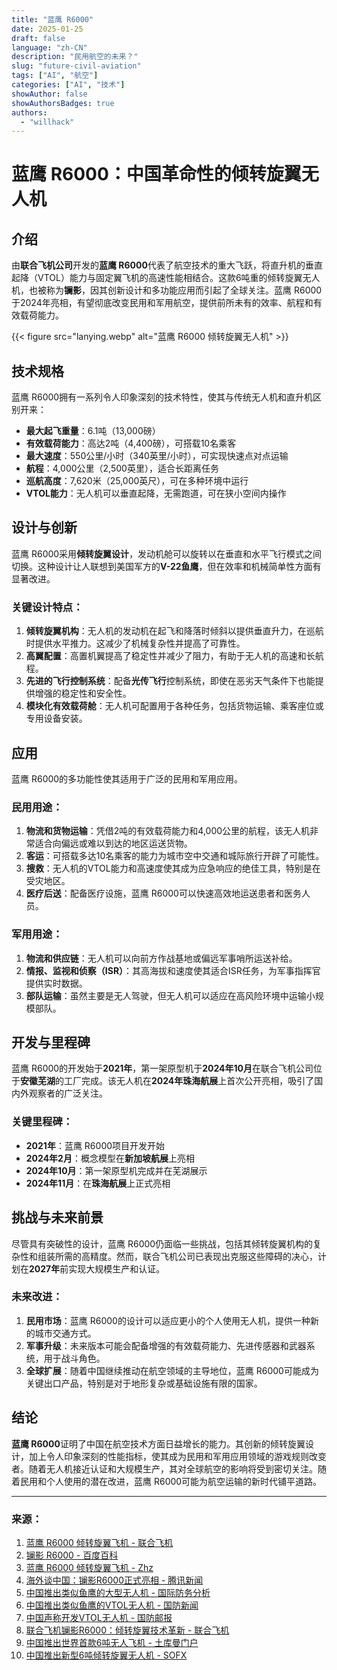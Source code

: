 ```yaml
---
title: "蓝鹰 R6000"
date: 2025-01-25
draft: false
language: "zh-CN"
description: "民用航空的未来？"
slug: "future-civil-aviation"
tags: ["AI", "航空"]
categories: ["AI", "技术"]
showAuthor: false
showAuthorsBadges: true
authors:
  - "willhack"
---
```

# 蓝鹰 R6000：中国革命性的倾转旋翼无人机

## 介绍
由**联合飞机公司**开发的**蓝鹰 R6000**代表了航空技术的重大飞跃，将直升机的垂直起降（VTOL）能力与固定翼飞机的高速性能相结合。这款6吨重的倾转旋翼无人机，也被称为**镧影**，因其创新设计和多功能应用而引起了全球关注。蓝鹰 R6000于2024年亮相，有望彻底改变民用和军用航空，提供前所未有的效率、航程和有效载荷能力。

{{< figure src="lanying.webp" alt="蓝鹰 R6000 倾转旋翼无人机" >}}

## 技术规格
蓝鹰 R6000拥有一系列令人印象深刻的技术特性，使其与传统无人机和直升机区别开来：

- **最大起飞重量**：6.1吨（13,000磅）
- **有效载荷能力**：高达2吨（4,400磅），可搭载10名乘客
- **最大速度**：550公里/小时（340英里/小时），可实现快速点对点运输
- **航程**：4,000公里（2,500英里），适合长距离任务
- **巡航高度**：7,620米（25,000英尺），可在多种环境中运行
- **VTOL能力**：无人机可以垂直起降，无需跑道，可在狭小空间内操作

## 设计与创新
蓝鹰 R6000采用**倾转旋翼设计**，发动机舱可以旋转以在垂直和水平飞行模式之间切换。这种设计让人联想到美国军方的**V-22鱼鹰**，但在效率和机械简单性方面有显著改进。

### 关键设计特点：
1. **倾转旋翼机构**：无人机的发动机在起飞和降落时倾斜以提供垂直升力，在巡航时提供水平推力。这减少了机械复杂性并提高了可靠性。
2. **高翼配置**：高置机翼提高了稳定性并减少了阻力，有助于无人机的高速和长航程。
3. **先进的飞行控制系统**：配备**光传飞行**控制系统，即使在恶劣天气条件下也能提供增强的稳定性和安全性。
4. **模块化有效载荷舱**：无人机可配置用于各种任务，包括货物运输、乘客座位或专用设备安装。

## 应用
蓝鹰 R6000的多功能性使其适用于广泛的民用和军用应用。

### 民用用途：
1. **物流和货物运输**：凭借2吨的有效载荷能力和4,000公里的航程，该无人机非常适合向偏远或难以到达的地区运送货物。
2. **客运**：可搭载多达10名乘客的能力为城市空中交通和城际旅行开辟了可能性。
3. **搜救**：无人机的VTOL能力和高速度使其成为应急响应的绝佳工具，特别是在受灾地区。
4. **医疗后送**：配备医疗设施，蓝鹰 R6000可以快速高效地运送患者和医务人员。

### 军用用途：
1. **物流和供应链**：无人机可以向前方作战基地或偏远军事哨所运送补给。
2. **情报、监视和侦察（ISR）**：其高海拔和速度使其适合ISR任务，为军事指挥官提供实时数据。
3. **部队运输**：虽然主要是无人驾驶，但无人机可以适应在高风险环境中运输小规模部队。

## 开发与里程碑
蓝鹰 R6000的开发始于**2021年**，第一架原型机于**2024年10月**在联合飞机公司位于**安徽芜湖**的工厂完成。该无人机在**2024年珠海航展**上首次公开亮相，吸引了国内外观察者的广泛关注。

### 关键里程碑：
- **2021年**：蓝鹰 R6000项目开发开始
- **2024年2月**：概念模型在**新加坡航展**上亮相
- **2024年10月**：第一架原型机完成并在芜湖展示
- **2024年11月**：在**珠海航展**上正式亮相

## 挑战与未来前景
尽管具有突破性的设计，蓝鹰 R6000仍面临一些挑战，包括其倾转旋翼机构的复杂性和组装所需的高精度。然而，联合飞机公司已表现出克服这些障碍的决心，计划在**2027年**前实现大规模生产和认证。

### 未来改进：
1. **民用市场**：蓝鹰 R6000的设计可以适应更小的个人使用无人机，提供一种新的城市交通方式。
2. **军事升级**：未来版本可能会配备增强的有效载荷能力、先进传感器和武器系统，用于战斗角色。
3. **全球扩展**：随着中国继续推动在航空领域的主导地位，蓝鹰 R6000可能成为关键出口产品，特别是对于地形复杂或基础设施有限的国家。

## 结论
**蓝鹰 R6000**证明了中国在航空技术方面日益增长的能力。其创新的倾转旋翼设计，加上令人印象深刻的性能指标，使其成为民用和军用应用领域的游戏规则改变者。随着无人机接近认证和大规模生产，其对全球航空的影响将受到密切关注。随着民用和个人使用的潜在改进，蓝鹰 R6000可能为航空运输的新时代铺平道路。

---

### 来源：
1. [蓝鹰 R6000 倾转旋翼飞机 - 联合飞机](https://www.uatair.com/en/product/info/71.html)
2. [镧影 R6000 - 百度百科](https://baike.baidu.com/item/%E9%95%A7%E5%BD%B1%20R6000/64998983)
3. [蓝鹰 R6000 倾转旋翼飞机 - Zhz](https://www.zhz.com/en/product/info/62.html)
4. [海外谈中国：镧影R6000正式亮相 - 腾讯新闻](https://news.qq.com/rain/a/20241015A04CYW00)
5. [中国推出类似鱼鹰的大型无人机 - 国际防务分析](https://internationaldefenceanalysis.com/china-unveils-massive-osprey-like-drone-the-lanying-r6000/)
6. [中国推出类似鱼鹰的VTOL无人机 - 国防新闻](https://www.thedefensenews.com/news-details/China-Unveils-Osprey-Like-VTOL-Drone-Lanying-R6000-Capable-of-2-Ton-Payload-and-4000km-Range/)
7. [中国声称开发VTOL无人机 - 国防邮报](https://thedefensepost.com/2024/10/18/china-development-vtol-drone/)
8. [联合飞机镧影R6000：倾转旋翼技术革新 - 联合飞机](https://www.aibangfly.com/a/7549)
9. [中国推出世界首款6吨无人飞机 - 土库曼门户](https://turkmenportal.com/en/blog/83671/china-introduced-the-worlds-first-6ton-unmanned-aircraft)
10. [中国推出新型6吨倾转旋翼无人机 - SOFX](https://www.sofx.com/china-unveils-new-6-ton-tiltrotor-drone/)
